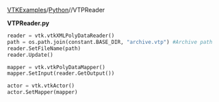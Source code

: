[VTKExamples](/home/)/[Python](/Python)//VTPReader

**VTPReader.py**
```python
reader = vtk.vtkXMLPolyDataReader()
path = os.path.join(constant.BASE_DIR, "archive.vtp") #Archive path
reader.SetFileName(path)
reader.Update()

mapper = vtk.vtkPolyDataMapper()
mapper.SetInput(reader.GetOutput())

actor = vtk.vtkActor()
actor.SetMapper(mapper)
```
